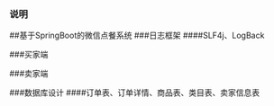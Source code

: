 ### 说明
##基于SpringBoot的微信点餐系统
###日志框架
####SLF4j、LogBack

###买家端

###卖家端

###数据库设计
####订单表、订单详情、商品表、类目表、卖家信息表